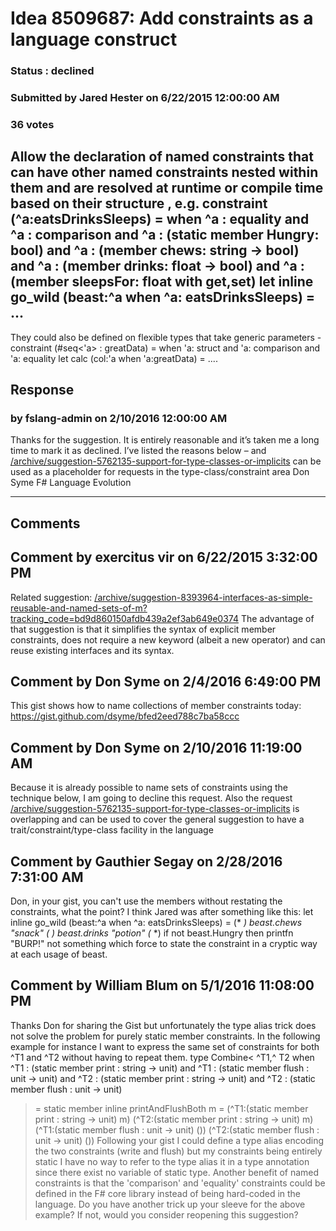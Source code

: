 # Idea 8509687: Add constraints as a language construct #

### Status : declined

### Submitted by Jared Hester on 6/22/2015 12:00:00 AM

### 36 votes

Allow the declaration of named constraints that can have other named constraints nested within them and are resolved at runtime or compile time based on their structure , e.g.
constraint (^a:eatsDrinksSleeps) =
when ^a : equality
and ^a : comparison
and ^a : (static member Hungry: bool)
and ^a : (member chews: string -> bool)
and ^a : (member drinks: float -> bool)
and ^a : (member sleepsFor: float with get,set)
let inline go_wild (beast:^a when ^a: eatsDrinksSleeps) = ...
--------------------------------------------------------------------------------
They could also be defined on flexible types that take generic parameters -
constraint (#seq<'a> : greatData) =
when 'a: struct
and 'a: comparison
and 'a: equality
let calc (col:'a when 'a:greatData) = ....



## Response 
### by fslang-admin on 2/10/2016 12:00:00 AM

Thanks for the suggestion. It is entirely reasonable and it’s taken me a long time to mark it as declined. I’ve listed the reasons below – and [/archive/suggestion-5762135-support-for-type-classes-or-implicits](/archive/suggestion-5762135-support-for-type-classes-or-implicits.md) can be used as a placeholder for requests in the type-class/constraint area
Don Syme
F# Language Evolution

------------------------
## Comments


## Comment by exercitus vir on 6/22/2015 3:32:00 PM
Related suggestion: [/archive/suggestion-8393964-interfaces-as-simple-reusable-and-named-sets-of-m?tracking_code=bd9d860150afdb439a2ef3ab649e0374](/archive/suggestion-8393964-interfaces-as-simple-reusable-and-named-sets-of-m?tracking_code=bd9d860150afdb439a2ef3ab649e0374.md)
The advantage of that suggestion is that it simplifies the syntax of explicit member constraints, does not require a new keyword (albeit a new operator) and can reuse existing interfaces and its syntax.


## Comment by Don Syme on 2/4/2016 6:49:00 PM
This gist shows how to name collections of member constraints today: https://gist.github.com/dsyme/bfed2eed788c7ba58ccc


## Comment by Don Syme on 2/10/2016 11:19:00 AM
Because it is already possible to name sets of constraints using the technique below, I am going to decline this request. Also the request [/archive/suggestion-5762135-support-for-type-classes-or-implicits](/archive/suggestion-5762135-support-for-type-classes-or-implicits.md) is overlapping and can be used to cover the general suggestion to have a trait/constraint/type-class facility in the language


## Comment by Gauthier Segay on 2/28/2016 7:31:00 AM
Don, in your gist, you can't use the members without restating the constraints, what the point?
I think Jared was after something like this:
let inline go_wild (beast:^a when ^a: eatsDrinksSleeps) =
(* *) beast.chews "snack"
(* *) beast.drinks "potion"
(* *) if not beast.Hungry then printfn "BURP!"
not something which force to state the constraint in a cryptic way at each usage of beast.


## Comment by William Blum on 5/1/2016 11:08:00 PM
Thanks Don for sharing the Gist but unfortunately the type alias trick does not solve the problem for purely static member constraints. In the following example for instance I want to express the same set of constraints for both ^T1 and ^T2 without having to repeat them.
type Combine< ^T1,^ T2 when
^T1 : (static member print : string -> unit)
and ^T1 : (static member flush : unit -> unit)
and ^T2 : (static member print : string -> unit)
and ^T2 : (static member flush : unit -> unit)
> =
static member inline printAndFlushBoth m =
(^T1:(static member print : string -> unit) m)
(^T2:(static member print : string -> unit) m)
(^T1:(static member flush : unit -> unit) ())
(^T2:(static member flush : unit -> unit) ())
Following your gist I could define a type alias encoding the two constraints (write and flush) but my constraints being entirely static I have no way to refer to the type alias it in a type annotation since there exist no variable of static type.
Another benefit of named constraints is that the 'comparison' and 'equality' constraints could be defined in the F# core library instead of being hard-coded in the language.
Do you have another trick up your sleeve for the above example? If not, would you consider reopening this suggestion?

